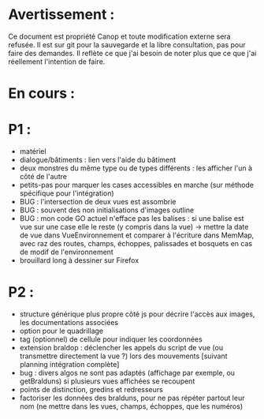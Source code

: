Avertissement :
===============

Ce document est propriété Canop et toute modification externe sera refusée. Il est sur git pour la sauvegarde et la libre consultation, pas pour faire des demandes. Il reflète ce que j'ai besoin de noter plus que ce que j'ai réellement l'intention de faire.


En cours :
==========


P1 :
====

* matériel
* dialogue/bâtiments : lien vers l'aide du bâtiment
* deux monstres du même type ou de types différents : les afficher l'un à côté de l'autre
* petits-pas pour marquer les cases accessibles en marche  (sur méthode spécifique pour l'intégration)
* BUG : l'intersection de deux vues est assombrie
* BUG : souvent des non initialisations d'images outline
* BUG : mon code GO actuel n'efface pas les balises : si une balise est vue sur une case elle le reste (y compris dans la vue)
	-> mettre la date de vue dans VueEnvironnement et comparer à l'écriture dans MemMap, avec raz des routes, champs, échoppes, palissades et bosquets en cas de modif de l'environnement
* brouillard long à dessiner sur Firefox

P2 :
====

* structure générique plus propre côté js pour décrire l'accès aux images, les documentations associées
* option pour le quadrillage
* tag (optionnel) de cellule pour indiquer les coordonnées
* extension braldop : déclencher les appels du script de vue (ou transmettre directement la vue ?) lors des mouvements [suivant planning intégration complète]
* bug : divers algos ne sont pas adaptés (affichage par exemple, ou getBralduns) si plusieurs vues affichées se recoupent
* points de distinction, gredins et redresseurs
* factoriser les données des bralduns, pour ne pas répéter partout leur nom (ne mettre dans les vues, champs, échoppes, que les numéros)

